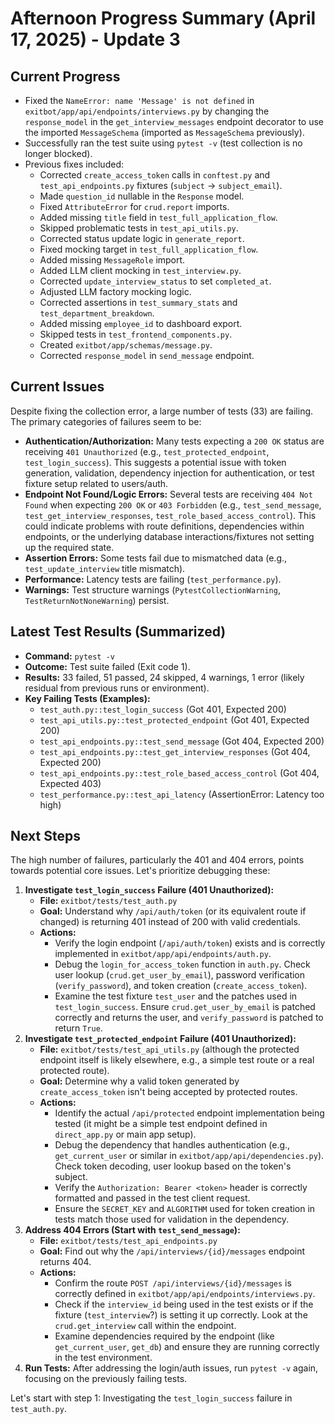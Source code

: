 # Afternoon Progress Summary (April 17, 2025) - Update 3

## Current Progress

*   Fixed the `NameError: name 'Message' is not defined` in `exitbot/app/api/endpoints/interviews.py` by changing the `response_model` in the `get_interview_messages` endpoint decorator to use the imported `MessageSchema` (imported as `MessageSchema` previously).
*   Successfully ran the test suite using `pytest -v` (test collection is no longer blocked).
*   Previous fixes included:
    *   Corrected `create_access_token` calls in `conftest.py` and `test_api_endpoints.py` fixtures (`subject` -> `subject_email`).
    *   Made `question_id` nullable in the `Response` model.
    *   Fixed `AttributeError` for `crud.report` imports.
    *   Added missing `title` field in `test_full_application_flow`.
    *   Skipped problematic tests in `test_api_utils.py`.
    *   Corrected status update logic in `generate_report`.
    *   Fixed mocking target in `test_full_application_flow`.
    *   Added missing `MessageRole` import.
    *   Added LLM client mocking in `test_interview.py`.
    *   Corrected `update_interview_status` to set `completed_at`.
    *   Adjusted LLM factory mocking logic.
    *   Corrected assertions in `test_summary_stats` and `test_department_breakdown`.
    *   Added missing `employee_id` to dashboard export.
    *   Skipped tests in `test_frontend_components.py`.
    *   Created `exitbot/app/schemas/message.py`.
    *   Corrected `response_model` in `send_message` endpoint.

## Current Issues

Despite fixing the collection error, a large number of tests (33) are failing. The primary categories of failures seem to be:

*   **Authentication/Authorization:** Many tests expecting a `200 OK` status are receiving `401 Unauthorized` (e.g., `test_protected_endpoint`, `test_login_success`). This suggests a potential issue with token generation, validation, dependency injection for authentication, or test fixture setup related to users/auth.
*   **Endpoint Not Found/Logic Errors:** Several tests are receiving `404 Not Found` when expecting `200 OK` or `403 Forbidden` (e.g., `test_send_message`, `test_get_interview_responses`, `test_role_based_access_control`). This could indicate problems with route definitions, dependencies within endpoints, or the underlying database interactions/fixtures not setting up the required state.
*   **Assertion Errors:** Some tests fail due to mismatched data (e.g., `test_update_interview` title mismatch).
*   **Performance:** Latency tests are failing (`test_performance.py`).
*   **Warnings:** Test structure warnings (`PytestCollectionWarning`, `TestReturnNotNoneWarning`) persist.

## Latest Test Results (Summarized)

*   **Command:** `pytest -v`
*   **Outcome:** Test suite failed (Exit code 1).
*   **Results:** 33 failed, 51 passed, 24 skipped, 4 warnings, 1 error (likely residual from previous runs or environment).
*   **Key Failing Tests (Examples):**
    *   `test_auth.py::test_login_success` (Got 401, Expected 200)
    *   `test_api_utils.py::test_protected_endpoint` (Got 401, Expected 200)
    *   `test_api_endpoints.py::test_send_message` (Got 404, Expected 200)
    *   `test_api_endpoints.py::test_get_interview_responses` (Got 404, Expected 200)
    *   `test_api_endpoints.py::test_role_based_access_control` (Got 404, Expected 403)
    *   `test_performance.py::test_api_latency` (AssertionError: Latency too high)

## Next Steps

The high number of failures, particularly the 401 and 404 errors, points towards potential core issues. Let's prioritize debugging these:

1.  **Investigate `test_login_success` Failure (401 Unauthorized):**
    *   **File:** `exitbot/tests/test_auth.py`
    *   **Goal:** Understand why `/api/auth/token` (or its equivalent route if changed) is returning 401 instead of 200 with valid credentials.
    *   **Actions:**
        *   Verify the login endpoint (`/api/auth/token`) exists and is correctly implemented in `exitbot/app/api/endpoints/auth.py`.
        *   Debug the `login_for_access_token` function in `auth.py`. Check user lookup (`crud.get_user_by_email`), password verification (`verify_password`), and token creation (`create_access_token`).
        *   Examine the test fixture `test_user` and the patches used in `test_login_success`. Ensure `crud.get_user_by_email` is patched correctly and returns the user, and `verify_password` is patched to return `True`.
2.  **Investigate `test_protected_endpoint` Failure (401 Unauthorized):**
    *   **File:** `exitbot/tests/test_api_utils.py` (although the protected endpoint itself is likely elsewhere, e.g., a simple test route or a real protected route).
    *   **Goal:** Determine why a valid token generated by `create_access_token` isn't being accepted by protected routes.
    *   **Actions:**
        *   Identify the actual `/api/protected` endpoint implementation being tested (it might be a simple test endpoint defined in `direct_app.py` or main app setup).
        *   Debug the dependency that handles authentication (e.g., `get_current_user` or similar in `exitbot/app/api/dependencies.py`). Check token decoding, user lookup based on the token's subject.
        *   Verify the `Authorization: Bearer <token>` header is correctly formatted and passed in the test client request.
        *   Ensure the `SECRET_KEY` and `ALGORITHM` used for token creation in tests match those used for validation in the dependency.
3.  **Address 404 Errors (Start with `test_send_message`):**
    *   **File:** `exitbot/tests/test_api_endpoints.py`
    *   **Goal:** Find out why the `/api/interviews/{id}/messages` endpoint returns 404.
    *   **Actions:**
        *   Confirm the route `POST /api/interviews/{id}/messages` is correctly defined in `exitbot/app/api/endpoints/interviews.py`.
        *   Check if the `interview_id` being used in the test exists or if the fixture (`test_interview`?) is setting it up correctly. Look at the `crud.get_interview` call within the endpoint.
        *   Examine dependencies required by the endpoint (like `get_current_user`, `get_db`) and ensure they are running correctly in the test environment.
4.  **Run Tests:** After addressing the login/auth issues, run `pytest -v` again, focusing on the previously failing tests.

Let's start with step 1: Investigating the `test_login_success` failure in `test_auth.py`. 